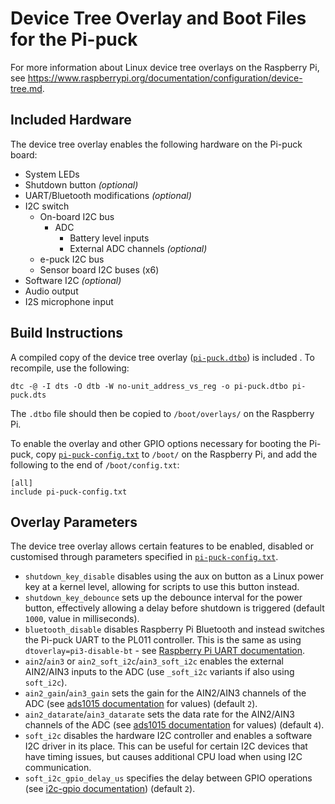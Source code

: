 # Device Tree Overlay and Boot Files for the Pi-puck

For more information about Linux device tree overlays on the Raspberry Pi, see https://www.raspberrypi.org/documentation/configuration/device-tree.md.

## Included Hardware

The device tree overlay enables the following hardware on the Pi-puck board:

- System LEDs
- Shutdown button _(optional)_
- UART/Bluetooth modifications _(optional)_
- I2C switch
  - On-board I2C bus
    - ADC
      - Battery level inputs
      - External ADC channels _(optional)_
  - e-puck I2C bus
  - Sensor board I2C buses (x6)
- Software I2C _(optional)_
- Audio output
- I2S microphone input


## Build Instructions

A compiled copy of the device tree overlay ([`pi-puck.dtbo`](pi-puck.dtbo)) is included . To recompile, use the following:
```
dtc -@ -I dts -O dtb -W no-unit_address_vs_reg -o pi-puck.dtbo pi-puck.dts
```

The `.dtbo` file should then be copied to `/boot/overlays/` on the Raspberry Pi.

To enable the overlay and other GPIO options necessary for booting the Pi-puck, copy [`pi-puck-config.txt`](pi-puck-config.txt) to `/boot/` on the Raspberry Pi, and add the following to the end of `/boot/config.txt`:

```
[all]
include pi-puck-config.txt
```


## Overlay Parameters

The device tree overlay allows certain features to be enabled, disabled or customised through parameters specified in [`pi-puck-config.txt`](pi-puck-config.txt).

- `shutdown_key_disable` disables using the aux on button as a Linux power key at a kernel level, allowing for scripts to use this button instead.
- `shutdown_key_debounce` sets up the debounce interval for the power button, effectively allowing a delay before shutdown is triggered (default `1000`, value in milliseconds).
- `bluetooth_disable` disables Raspberry Pi Bluetooth and instead switches the Pi-puck UART to the PL011 controller. This is the same as using `dtoverlay=pi3-disable-bt` - see [Raspberry Pi UART documentation](https://www.raspberrypi.org/documentation/configuration/uart.md).
- `ain2`/`ain3` or `ain2_soft_i2c`/`ain3_soft_i2c` enables the external AIN2/AIN3 inputs to the ADC (use `_soft_i2c` variants if also using `soft_i2c`).
- `ain2_gain`/`ain3_gain` sets the gain for the AIN2/AIN3 channels of the ADC (see [ads1015 documentation](https://github.com/raspberrypi/linux/blob/rpi-4.19.y/Documentation/devicetree/bindings/hwmon/ads1015.txt) for values) (default `2`).
- `ain2_datarate`/`ain3_datarate` sets the data rate for the AIN2/AIN3 channels of the ADC (see [ads1015 documentation](https://github.com/raspberrypi/linux/blob/rpi-4.19.y/Documentation/devicetree/bindings/hwmon/ads1015.txt) for values) (default `4`).
- `soft_i2c` disables the hardware I2C controller and enables a software I2C driver in its place. This can be useful for certain I2C devices that have timing issues, but causes additional CPU load when using I2C communication.
- `soft_i2c_gpio_delay_us` specifies the delay between GPIO operations (see [i2c-gpio documentation](https://github.com/raspberrypi/linux/blob/rpi-4.19.y/Documentation/devicetree/bindings/i2c/i2c-gpio.txt)) (default `2`).
